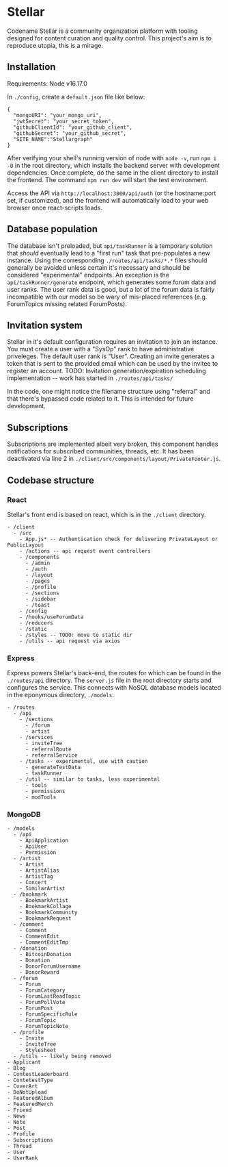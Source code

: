 # Stellar

Codename Stellar is a community organization platform with tooling designed for content curation and quality control. This project's aim is to reproduce utopia, this is a mirage.

## Installation

Requirements: Node  v16.17.0

In `./config`, create a `default.json` file like below:

```
{
  "mongoURI": "your_mongo_uri",
  "jwtSecret": "your_secret_token",
  "githubClientId": "your_github_client",
  "githubSecret": "your_github_secret",
  "SITE_NAME":"Stellargraph"
}
```

After verifying your shell's running version of node with `node -v`, run `npm i -D` in the root directory, which installs the backend server with development dependencies. Once complete, do the same in the client directory to install the frontend. The command `npm run dev` will start the test environment. 

Access the API via `http://localhost:3000/api/auth` (or the hostname:port set, if customized), and the frontend will automatically load to your web browser once react-scripts loads.

## Database population

The database isn't preloaded, but `api/taskRunner` is a temporary solution that _should_ eventually lead to a "first run" task that pre-populates a new instance. Using the corresponding `./routes/api/tasks/*.*` files should generally be avoided unless certain it's necessary and should be considered "experimental" endpoints. An exception is the `api/taskRunner/generate` endpoint, which generates some forum data and user ranks. The user rank data is good, but a lot of the forum data is fairly incompatible with our model so be wary of mis-placed references (e.g. ForumTopics missing related ForumPosts).

## Invitation system

Stellar in it's default configuration requires an invitation to join an instance. You must create a user with a "SysOp" rank to have administrative priveleges. The default user rank is "User". Creating an invite generates a token that is sent to the provided email which can be used by the invitee to register an account. TODO: Invitation generation/expiration scheduling implementation -- work has started in `./routes/api/tasks/`

In the code, one might notice the filename structure using "referral" and that there's bypassed code related to it. This is intended for future development.

## Subscriptions

Subscriptions are implemented albeit very broken, this component handles notifications for subscribed communities, threads, etc. It has been deactivated via line 2 in `./client/src/components/layout/PrivateFooter.js`.

## Codebase structure

### React

Stellar's front end is based on react, which is in the `./client` directory. 

```
- /client
  - /src
    - App.js* -- Authentication check for delivering PrivateLayout or PublicLayout
    - /actions -- api request event controllers
    - /components
      - /admin
      - /auth
      - /layout
      - /pages
      - /profile
      - /sections
      - /sidebar
      - /toast
    - /config
    - /hooks/useForumData
    - /reducers
    - /static
    - /styles -- TODO: move to static dir
    - /utils -- api request via axios
```

### Express

Express powers Stellar's back-end, the routes for which can be found in the `./routes/api` directory. The `server.js` file in the root directory starts and configures the service. This connects with NoSQL database models located in the eponymous directory, `./models`.

```
- /routes
  - /api
    - /sections
      - /forum
      - artist
    - /services
      - inviteTree
      - referralRoute
      - referralService
    - /tasks -- experimental, use with caution
      - generateTestData
      - taskRunner
    - /util -- similar to tasks, less experimental
      - tools
      - permissions
      - modTools
```

### MongoDB

```
- /models
  - /api
    - ApiApplication
    - ApiUser
    - Permission
  - /artist
    - Artist
    - ArtistAlias
    - ArtistTag
    - Concert
    - SimilarArtist
  - /bookmark
    - BookmarkArtist
    - BookmarkCollage
    - BookmarkCommunity
    - BookmarkRequest
  - /comment
    - Comment 
    - CommentEdit 
    - CommentEditTmp 
  - /donation
    - BitcoinDonation
    - Donation
    - DonorForumUsername
    - DonorReward
  - /forum
    - Forum
    - ForumCategory
    - ForumLastReadTopic
    - ForumPollVote
    - ForumPost
    - ForumSpecificRule
    - ForumTopic
    - ForumTopicNote
  - /profile
    - Invite
    - InviteTree
    - Stylesheet
  - /utils -- likely being removed
- Applicant
- Blog
- ContestLeaderboard
- ContetestType
- CoverArt
- DoNotUpload
- FeaturedAlbum
- FeaturedMerch
- Friend
- News
- Note
- Post
- Profile
- Subscriptions
- Thread
- User
- UserRank
```
